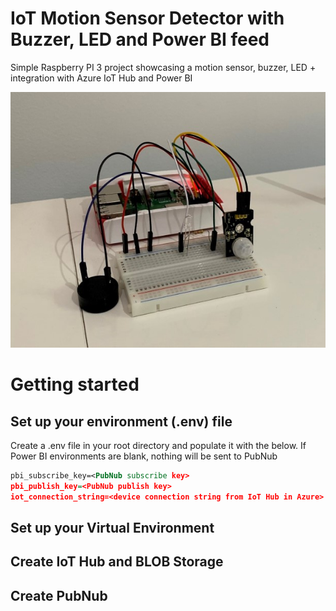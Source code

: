 # IoT Motion Sensor Detector with Buzzer, LED and Power BI feed
Simple Raspberry PI 3 project showcasing a motion sensor, buzzer, LED + integration with Azure IoT Hub and Power BI

![motion sensor](./iot_motion_sensor.jpg)

# Getting started
## Set up your environment (.env) file

Create a .env file in your root directory and populate it with the below. If Power BI environments are blank, nothing will be sent to PubNub

```xml
pbi_subscribe_key=<PubNub subscribe key>
pbi_publish_key=<PubNub publish key>
iot_connection_string=<device connection string from IoT Hub in Azure>
```

## Set up your Virtual Environment

## Create IoT Hub and BLOB Storage

## Create PubNub
